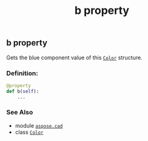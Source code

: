 ﻿---
title: b property
second_title: Aspose.CAD for Python via .NET API References
description: 
type: docs
weight: 200
url: /aspose.cad/color/b/
is_root: false
---

## b property


Gets the blue component value of this [`Color`](/cad/python-net/aspose.cad/color) structure.
### Definition:
```python
@property
def b(self):
    ...
```

### See Also
* module [`aspose.cad`](../../)
* class [`Color`](/cad/python-net/aspose.cad/color)
